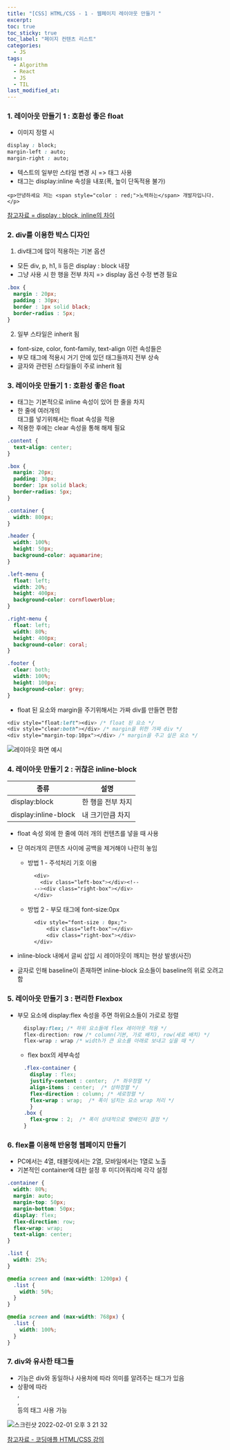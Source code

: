 ```yaml
---
title: "[CSS] HTML/CSS - 1 - 웹페이지 레이아웃 만들기 "
excerpt:
toc: true
toc_sticky: true
toc_label: "페이지 컨텐츠 리스트"
categories:
  - JS
tags:
  - Algorithm
  - React
  - JS
  - TIL
last_modified_at:
---
```


### **1. 레이아웃 만들기 1 : 호환성 좋은 float**

- 이미지 정렬 시

```CSS
display : block;
margin-left : auto;
margin-right : auto;
```

- 텍스트의 일부만 스타일 변경 시 => <span> 태그 사용
- <span> 태그는 display:inline 속성을 내포(폭, 높이 단독적용 불가)

```JS
<p>안녕하세요 저는 <span style="color : red;">노력하는</span> 개발자입니다.</p>
```

[참고자료 = display : block, inline의 차이](https://seungwoohong.tistory.com/23)

### **2. div를 이용한 박스 디자인**

1. div태그에 많이 적용하는 기본 옵션

- 모든 div, p, h1, li 등은 display : block 내장
- 그냥 사용 시 한 행을 전부 차지 => display 옵션 수정 변경 필요

```CSS
.box {
  margin : 20px;
  padding : 30px;
  border : 1px solid black;
  border-radius : 5px;
}
```

2. 일부 스타일은 inherit 됨

- font-size, color, font-family, text-align 이런 속성들은
- 부모 태그에 적용시 거기 안에 있던 태그들까지 전부 상속
- 글자와 관련된 스타일들이 주로 inherit 됨

### **3. 레이아웃 만들기 1 : 호환성 좋은 float**

- <div>태그는 기본적으로 inline 속성이 있어 한 줄을 차지
- 한 줄에 여러개의 <div>태그를 넣기위해서는 float 속성을 적용
- 적용한 후에는 clear 속성을 통해 해제 필요

```CSS
.content {
  text-align: center;
}

.box {
  margin: 20px;
  padding: 30px;
  border: 1px solid black;
  border-radius: 5px;
}

.container {
  width: 800px;
}

.header {
  width: 100%;
  height: 50px;
  background-color: aquamarine;
}

.left-menu {
  float: left;
  width: 20%;
  height: 400px;
  background-color: cornflowerblue;
}

.right-menu {
  float: left;
  width: 80%;
  height: 400px;
  background-color: coral;
}

.footer {
  clear: both;
  width: 100%;
  height: 100px;
  background-color: grey;
}
```

- float 된 요소와 margin을 주기위해서는 가짜 div를 만들면 편함

```CSS
<div style="float:left"><div> /* float 된 요소 */
<div style="clear:both"></div> /* margin을 위한 가짜 div */
<div style="margin-top:10px"></div> /* margin을 주고 싶은 요소 */

```

![레이아웃 화면 예시](https://user-images.githubusercontent.com/86667412/151918896-b222c2cf-9b00-4e71-affd-2c9a872256f1.png)

### **4. 레이아웃 만들기 2 : 귀찮은 inline-block**

| 종류                 | 설명              |
| -------------------- | ----------------- |
| display:block        | 한 행을 전부 차지 |
| display:inline-block | 내 크기만큼 차지  |

- float 속성 외에 한 줄에 여러 개의 컨텐츠를 넣을 때 사용
- 단 여러개의 콘텐츠 사이에 공백을 제거해야 나란히 놓임

  - 방법 1 - 주석처리 기호 이용

    ```CSS
      <div>
        <div class="left-box"></div><!--
      --><div class="right-box"></div>
      </div>
    ```

  - 방법 2 - 부모 태그에 font-size:0px

    ```CSS
      <div style="font-size : 0px;">
          <div class="left-box"></div>
          <div class="right-box"></div>
      </div>
    ```

- inline-block 내에서 글씨 삽입 시 레이아웃이 깨지는 현상 발생(사진)
- 글자로 인해 baseline이 존재하면 inline-block 요소들이 baseline의 위로 오려고 함

### **5. 레이아웃 만들기 3 : 편리한 Flexbox**

- 부모 요소에 display:flex 속성을 주면 하위요소들이 가로로 정렬

  ```CSS
    display:flex; /* 하위 요소들에 flex 레이아웃 적용 */
    flex-direction: row /* column(기본, 가로 배치), row(세로 배치) */
    flex-wrap : wrap /* width가 큰 요소를 아래로 보내고 싶을 때 */
  ```

  - flex box의 세부속성

  ```CSS
    .flex-container {
      display : flex;
      justify-content : center;  /* 좌우정렬 */
      align-items : center;  /* 상하정렬 */
      flex-direction : column; /* 세로정렬 */
      flex-wrap : wrap;  /* 폭이 넘치는 요소 wrap 처리 */
      }
    .box {
      flex-grow : 2;  /* 폭이 상대적으로 몇배인지 결정 */
    }
  ```

### **6. flex를 이용해 반응형 웹페이지 만들기**

- PC에서는 4열, 태블릿에서는 2열, 모바일에서는 1열로 노출
- 기본적인 container에 대한 설정 후 미디어쿼리에 각각 설정

```CSS
.container {
  width: 80%;
  margin: auto;
  margin-top: 50px;
  margin-bottom: 50px;
  display: flex;
  flex-direction: row;
  flex-wrap: wrap;
  text-align: center;
}

.list {
  width: 25%;
}

@media screen and (max-width: 1200px) {
  .list {
    width: 50%;
  }
}

@media screen and (max-width: 768px) {
  .list {
    width: 100%;
  }
}

```

### **7. div와 유사한 태그들**

- 기능은 div와 동일하나 사용처에 따라 의미를 알려주는 태그가 있음
- 상황에 따라 <nav>, <section>, <footer> 등의 태그 사용 가능

![스크린샷 2022-02-01 오후 3 21 32](https://user-images.githubusercontent.com/86667412/151921811-7a08eb0b-4bce-4502-8a4b-80873ccd63c1.png)

[참고자료 - 코딩애플 HTML/CSS 강의](https://codingapple.com/)
